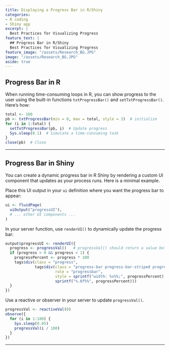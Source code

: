 ```yaml
---
title: Displaying a Progress Bar in R/Shiny
categories:
- R coding
- Shiny app
excerpt: |
  Best Practices for Visualizing Progress
feature_text: |
  ## Progress Bar in R/Shiny
  Best Practices for Visualizing Progress
feature_image: "/assets/Research_BG.JPG"
image: "/assets/Research_BG.JPG"
aside: true
---
```


## Progress Bar in R

When running time-consuming loops in R, you can show progress to the user using the built-in functions `txtProgressBar()` and `setTxtProgressBar()`. Here’s how:


```r
total <- 100
pb <- txtProgressBar(min = 0, max = total, style = 3)  # initialize
for (i in 1:total) {
  setTxtProgressBar(pb, i)  # Update progress
  Sys.sleep(0.1)  # Simulate a time-consuming task
}
close(pb)  # Close
```

---

## Progress Bar in Shiny

You can create a dynamic progress bar in R Shiny by rendering a custom UI component that updates as your process runs. Here is a minimal example.


Place this UI output in your `ui` definition where you want the progress bar to appear:

```r
ui <- fluidPage(
  uiOutput("progressUI"),
  # ... other UI components ...
)
```

In your server function, use `renderUI()` to dynamically update the progress bar:

```r
output$progressUI <- renderUI({
  progress <- progressVal()   # progressVal() should return a value between 0 and 1
  if (progress > 0 && progress < 1) {
    progressPercent <- progress * 100
    tags$div(class = "progress",
             tags$div(class = "progress-bar progress-bar-striped progress-bar-animated",
                      role = "progressbar",
                      style = sprintf("width: %s%%;", progressPercent),
                      sprintf("%.0f%%", progressPercent)))
  }
})
```

Use a reactive or observer in your server to update `progressVal()`.

```r
progressVal <- reactiveVal(0)
observe({
  for (i in 1:100) {
    Sys.sleep(0.05)
    progressVal(i / 100)
  }
})
```

---



